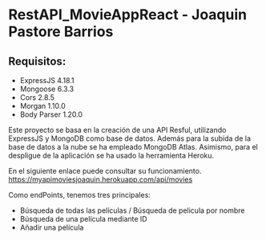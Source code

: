 # RestAPI_MovieAppReact - Joaquin Pastore Barrios

## Requisitos:
- ExpressJS 4.18.1
- Mongoose 6.3.3
- Cors 2.8.5
- Morgan 1.10.0
- Body Parser 1.20.0

Este proyecto se basa en la creación de una API Resful, utilizando ExpressJS y MongoDB como base de datos.
Además para la subida de la base de datos a la nube se ha empleado MongoDB Atlas.
Asimismo, para el despligue de la aplicación se ha usado la herramienta Heroku.

En el siguiente enlace puede consultar su funcionamiento.
https://myapimoviesjoaquin.herokuapp.com/api/movies

Como endPoints, tenemos tres principales:
- Búsqueda de todas las películas / Búsqueda de pelicula por nombre
- Búsqueda de una película mediante ID
- Añadir una película
